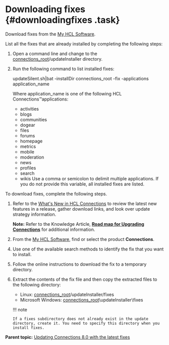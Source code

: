 # Downloading fixes {#downloadingfixes .task}

Download fixes from the [My HCL Software](https://my.hcltechsw.com/).

List all the fixes that are already installed by completing the following steps:

1.  Open a command line and change to the [connections\_root](../plan/i_ovr_r_directory_conventions.md)/updateInstaller directory.
2.  Run the following command to list installed fixes:

    updateSilent.sh\|bat -installDir connections\_root -fix -applications application\_name

    Where application\_name is one of the following HCL Connections™applications:

    -   activities
    -   blogs
    -   communities
    -   dogear
    -   files
    -   forums
    -   homepage
    -   metrics
    -   mobile
    -   moderation
    -   news
    -   profiles
    -   search
    -   wikis
    Use a comma or semicolon to delimit multiple applications. If you do not provide this variable, all installed fixes are listed.


To download fixes, complete the following steps.

1.  Refer to the [What's New in HCL Connections](../overview/i_ovr_r_whats_new_cr1.md) to review the latest new features in a release, gather download links, and look over update strategy information.

    **Note:** Refer to the Knowledge Article, [**Road map for Upgrading Connections**](https://support.hcltechsw.com/csm?id=kb_article&sysparm_article=KB0076286) for additional information.

2.  From the [My HCL Software](https://my.hcltechsw.com/), find or select the product **Connections**.

<!--3.  Select your currently installed version from the **Installed Version** drop-down menu, then select your platform from the **Platform** menu, and click **Continue**.-->

4.  Use one of the available search methods to identify the fix that you want to install.

5.  Follow the online instructions to download the fix to a temporary directory.

6.  Extract the contents of the fix file and then copy the extracted files to the following directory:

    -   Linux: [connections\_root](../plan/i_ovr_r_directory_conventions.md)/updateInstaller/fixes
    -   Microsoft Windows: [connections\_root](../plan/i_ovr_r_directory_conventions.md)\\updateInstaller\\fixes

    !!! note 
        
        If a fixes subdirectory does not already exist in the update directory, create it. You need to specify this directory when you install fixes.


**Parent topic:** [Updating Connections 8.0 with the latest fixes](../migrate/c_updating_interim_fixes.md)

